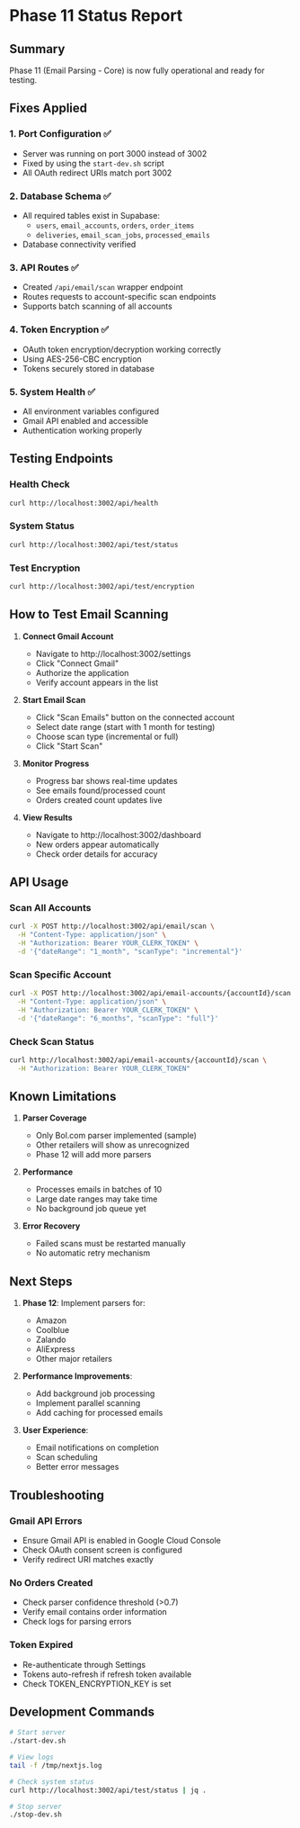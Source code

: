 # Phase 11 Status Report

## Summary
Phase 11 (Email Parsing - Core) is now fully operational and ready for testing.

## Fixes Applied

### 1. Port Configuration ✅
- Server was running on port 3000 instead of 3002
- Fixed by using the `start-dev.sh` script
- All OAuth redirect URIs match port 3002

### 2. Database Schema ✅
- All required tables exist in Supabase:
  - `users`, `email_accounts`, `orders`, `order_items`
  - `deliveries`, `email_scan_jobs`, `processed_emails`
- Database connectivity verified

### 3. API Routes ✅
- Created `/api/email/scan` wrapper endpoint
- Routes requests to account-specific scan endpoints
- Supports batch scanning of all accounts

### 4. Token Encryption ✅
- OAuth token encryption/decryption working correctly
- Using AES-256-CBC encryption
- Tokens securely stored in database

### 5. System Health ✅
- All environment variables configured
- Gmail API enabled and accessible
- Authentication working properly

## Testing Endpoints

### Health Check
```bash
curl http://localhost:3002/api/health
```

### System Status
```bash
curl http://localhost:3002/api/test/status
```

### Test Encryption
```bash
curl http://localhost:3002/api/test/encryption
```

## How to Test Email Scanning

1. **Connect Gmail Account**
   - Navigate to http://localhost:3002/settings
   - Click "Connect Gmail" 
   - Authorize the application
   - Verify account appears in the list

2. **Start Email Scan**
   - Click "Scan Emails" button on the connected account
   - Select date range (start with 1 month for testing)
   - Choose scan type (incremental or full)
   - Click "Start Scan"

3. **Monitor Progress**
   - Progress bar shows real-time updates
   - See emails found/processed count
   - Orders created count updates live

4. **View Results**
   - Navigate to http://localhost:3002/dashboard
   - New orders appear automatically
   - Check order details for accuracy

## API Usage

### Scan All Accounts
```bash
curl -X POST http://localhost:3002/api/email/scan \
  -H "Content-Type: application/json" \
  -H "Authorization: Bearer YOUR_CLERK_TOKEN" \
  -d '{"dateRange": "1_month", "scanType": "incremental"}'
```

### Scan Specific Account
```bash
curl -X POST http://localhost:3002/api/email-accounts/{accountId}/scan \
  -H "Content-Type: application/json" \
  -H "Authorization: Bearer YOUR_CLERK_TOKEN" \
  -d '{"dateRange": "6_months", "scanType": "full"}'
```

### Check Scan Status
```bash
curl http://localhost:3002/api/email-accounts/{accountId}/scan \
  -H "Authorization: Bearer YOUR_CLERK_TOKEN"
```

## Known Limitations

1. **Parser Coverage**
   - Only Bol.com parser implemented (sample)
   - Other retailers will show as unrecognized
   - Phase 12 will add more parsers

2. **Performance**
   - Processes emails in batches of 10
   - Large date ranges may take time
   - No background job queue yet

3. **Error Recovery**
   - Failed scans must be restarted manually
   - No automatic retry mechanism

## Next Steps

1. **Phase 12**: Implement parsers for:
   - Amazon
   - Coolblue
   - Zalando
   - AliExpress
   - Other major retailers

2. **Performance Improvements**:
   - Add background job processing
   - Implement parallel scanning
   - Add caching for processed emails

3. **User Experience**:
   - Email notifications on completion
   - Scan scheduling
   - Better error messages

## Troubleshooting

### Gmail API Errors
- Ensure Gmail API is enabled in Google Cloud Console
- Check OAuth consent screen is configured
- Verify redirect URI matches exactly

### No Orders Created
- Check parser confidence threshold (>0.7)
- Verify email contains order information
- Check logs for parsing errors

### Token Expired
- Re-authenticate through Settings
- Tokens auto-refresh if refresh token available
- Check TOKEN_ENCRYPTION_KEY is set

## Development Commands

```bash
# Start server
./start-dev.sh

# View logs
tail -f /tmp/nextjs.log

# Check system status
curl http://localhost:3002/api/test/status | jq .

# Stop server
./stop-dev.sh
```